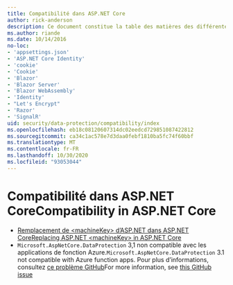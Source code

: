 ```yaml
---
title: Compatibilité dans ASP.NET Core
author: rick-anderson
description: Ce document constitue la table des matières des différentes rubriques relatives à la compatibilité de la protection des données ASP.NET Core.
ms.author: riande
ms.date: 10/14/2016
no-loc:
- 'appsettings.json'
- 'ASP.NET Core Identity'
- 'cookie'
- 'Cookie'
- 'Blazor'
- 'Blazor Server'
- 'Blazor WebAssembly'
- 'Identity'
- "Let's Encrypt"
- 'Razor'
- 'SignalR'
uid: security/data-protection/compatibility/index
ms.openlocfilehash: eb18c08120607314dc02eedcd729851087422812
ms.sourcegitcommit: ca34c1ac578e7d3daa0febf1810ba5fc74f60bbf
ms.translationtype: MT
ms.contentlocale: fr-FR
ms.lasthandoff: 10/30/2020
ms.locfileid: "93053044"
---
```

# <a name="compatibility-in-aspnet-core"></a><span data-ttu-id="aef28-103">Compatibilité dans ASP.NET Core</span><span class="sxs-lookup"><span data-stu-id="aef28-103">Compatibility in ASP.NET Core</span></span>

* [<span data-ttu-id="aef28-104">Remplacement de \<machineKey> d’ASP.NET dans ASP.NET Core</span><span class="sxs-lookup"><span data-stu-id="aef28-104">Replacing ASP.NET \<machineKey> in ASP.NET Core</span></span>](xref:security/data-protection/compatibility/replacing-machinekey)
* <span data-ttu-id="aef28-105">`Microsoft.AspNetCore.DataProtection` 3,1 non compatible avec les applications de fonction Azure.</span><span class="sxs-lookup"><span data-stu-id="aef28-105">`Microsoft.AspNetCore.DataProtection` 3.1 not compatible with Azure function apps.</span></span> <span data-ttu-id="aef28-106">Pour plus d’informations, consultez [ce problème GitHub](https://github.com/Azure/azure-functions-host/issues/5447)</span><span class="sxs-lookup"><span data-stu-id="aef28-106">For more information, see [this GitHub issue](https://github.com/Azure/azure-functions-host/issues/5447)</span></span>
